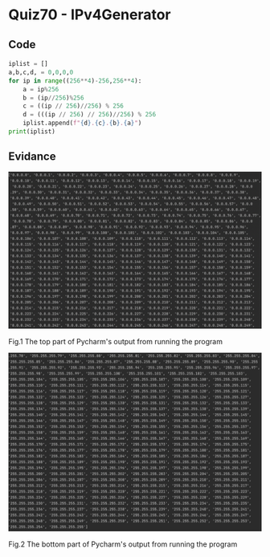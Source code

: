 # Quiz70 - IPv4Generator
## Code
```.py
iplist = []
a,b,c,d, = 0,0,0,0
for ip in range((256**4)-256,256**4):
    a = ip%256
    b = (ip//256)%256
    c = ((ip // 256)//256) % 256
    d = (((ip // 256) // 256)//256) % 256
    iplist.append(f"{d}.{c}.{b}.{a}")
print(iplist)
```
## Evidance
![](https://github.com/MeisaChi/Year2/blob/main/photo/quiz70.png)

Fig.1 The top part of Pycharm's output from running the program

![](https://github.com/MeisaChi/Year2/blob/main/photo/quiz70-2.png)

Fig.2 The bottom part of Pycharm's output from running the program
